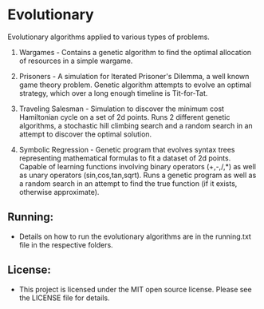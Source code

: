 # Evolutionary

Evolutionary algorithms applied to various types of problems.

1. Wargames - Contains a genetic algorithm to find the optimal allocation of resources in a simple wargame.

2. Prisoners - A simulation for Iterated Prisoner's Dilemma, a well known game theory problem. Genetic algorithm attempts to evolve an optimal strategy, which over a long enough timeline is Tit-for-Tat.

3. Traveling Salesman - Simulation to discover the minimum cost Hamiltonian cycle on a set of 2d points. Runs 2 different genetic algorithms, a stochastic hill climbing search and a random search in an attempt to discover the optimal solution.

4. Symbolic Regression - Genetic program that evolves syntax trees representing mathematical formulas to fit a dataset of 2d points. Capable of learning functions involving binary operators (+,-,/,*) as well as unary operators (sin,cos,tan,sqrt). Runs a genetic program as well as a random search in an attempt to find the true function (if it exists, otherwise approximate).

## Running:

* Details on how to run the evolutionary algorithms are in the running.txt file in
the respective folders.

## License:

* This project is licensed under the MIT open source license. Please see the LICENSE file for details.